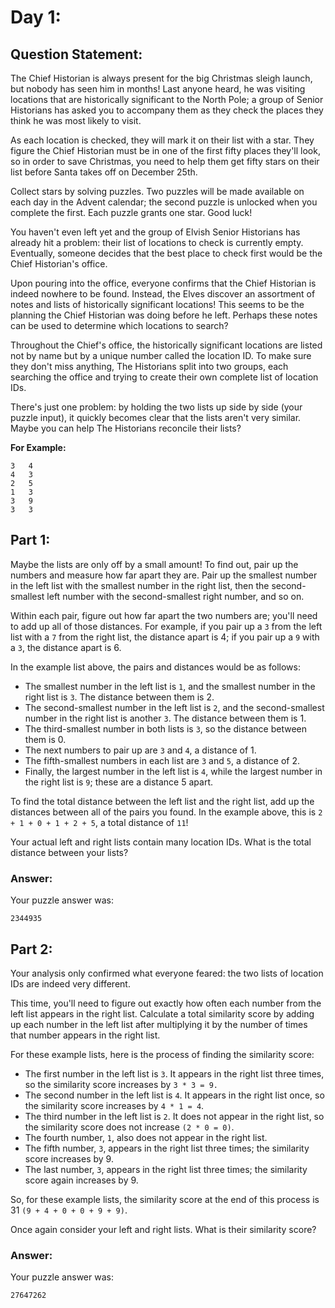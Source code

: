 # Day 1:
## Question Statement:
The Chief Historian is always present for the big Christmas sleigh launch, but nobody has seen him in months! Last anyone heard, he was visiting locations that are historically significant to the North Pole; a group of Senior Historians has asked you to accompany them as they check the places they think he was most likely to visit.

As each location is checked, they will mark it on their list with a star. They figure the Chief Historian must be in one of the first fifty places they'll look, so in order to save Christmas, you need to help them get fifty stars on their list before Santa takes off on December 25th.

Collect stars by solving puzzles. Two puzzles will be made available on each day in the Advent calendar; the second puzzle is unlocked when you complete the first. Each puzzle grants one star. Good luck!

You haven't even left yet and the group of Elvish Senior Historians has already hit a problem: their list of locations to check is currently empty. Eventually, someone decides that the best place to check first would be the Chief Historian's office.

Upon pouring into the office, everyone confirms that the Chief Historian is indeed nowhere to be found. Instead, the Elves discover an assortment of notes and lists of historically significant locations! This seems to be the planning the Chief Historian was doing before he left. Perhaps these notes can be used to determine which locations to search?

Throughout the Chief's office, the historically significant locations are listed not by name but by a unique number called the location ID. To make sure they don't miss anything, The Historians split into two groups, each searching the office and trying to create their own complete list of location IDs.

There's just one problem: by holding the two lists up side by side (your puzzle input), it quickly becomes clear that the lists aren't very similar. Maybe you can help The Historians reconcile their lists?

<b>For Example:</b>
```
3   4
4   3
2   5
1   3
3   9
3   3
```

## Part 1:
Maybe the lists are only off by a small amount! To find out, pair up the numbers and measure how far apart they are. Pair up the smallest number in the left list with the smallest number in the right list, then the second-smallest left number with the second-smallest right number, and so on.

Within each pair, figure out how far apart the two numbers are; you'll need to add up all of those distances. For example, if you pair up a `3` from the left list with a `7` from the right list, the distance apart is 4; if you pair up a `9` with a `3`, the distance apart is 6.

In the example list above, the pairs and distances would be as follows:
- The smallest number in the left list is `1`, and the smallest number in the right list is `3`. The distance between them is 2.
- The second-smallest number in the left list is `2`, and the second-smallest number in the right list is another `3`. The distance between them is 1.
- The third-smallest number in both lists is `3`, so the distance between them is 0.
- The next numbers to pair up are `3` and `4`, a distance of 1.
- The fifth-smallest numbers in each list are `3` and `5`, a distance of 2.
- Finally, the largest number in the left list is `4`, while the largest number in the right list is `9`; these are a distance 5 apart.

To find the total distance between the left list and the right list, add up the distances between all of the pairs you found. In the example above, this is `2 + 1 + 0 + 1 + 2 + 5`, a total distance of `11`!

Your actual left and right lists contain many location IDs. What is the total distance between your lists?

### Answer:
Your puzzle answer was:
```
2344935
```

## Part 2:
Your analysis only confirmed what everyone feared: the two lists of location IDs are indeed very different.

This time, you'll need to figure out exactly how often each number from the left list appears in the right list. Calculate a total similarity score by adding up each number in the left list after multiplying it by the number of times that number appears in the right list.

For these example lists, here is the process of finding the similarity score:

- The first number in the left list is `3`. It appears in the right list three times, so the similarity score increases by `3 * 3 = 9.`
- The second number in the left list is `4`. It appears in the right list once, so the similarity score increases by `4 * 1 = 4`.
- The third number in the left list is `2`. It does not appear in the right list, so the similarity score does not increase `(2 * 0 = 0)`.
- The fourth number, `1`, also does not appear in the right list.
- The fifth number, `3`, appears in the right list three times; the similarity score increases by 9.
- The last number, `3`, appears in the right list three times; the similarity score again increases by 9.

So, for these example lists, the similarity score at the end of this process is 31 `(9 + 4 + 0 + 0 + 9 + 9)`.

Once again consider your left and right lists. What is their similarity score?

### Answer:
Your puzzle answer was:
```
27647262
```
